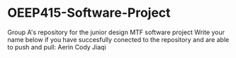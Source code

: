 # OEEP415-Software-Project
Group A's repository for the junior design MTF software project
Write your name below if you have succesfully conected to the repository and are able to push and pull:
Aerin
Cody
Jiaqi